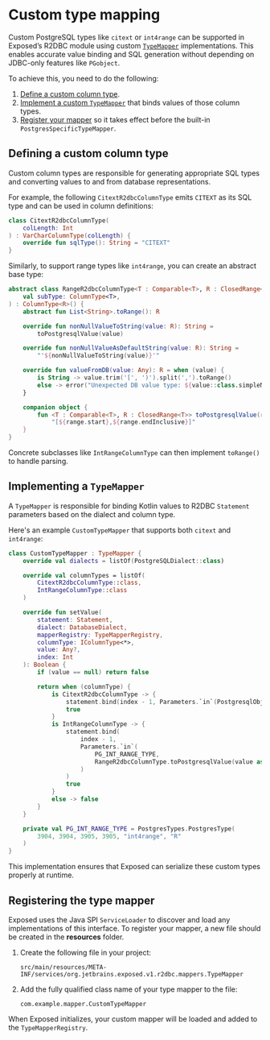 # Custom type mapping

<primary-label ref="r2dbc"/>

Custom PostgreSQL types like `citext` or `int4range` can be supported in Exposed’s R2DBC module using custom
[`TypeMapper`](https://jetbrains.github.io/Exposed/api/exposed-r2dbc/org.jetbrains.exposed.v1.r2dbc.mappers/-type-mapper/index.html)
implementations. This enables accurate value binding and SQL generation without depending on JDBC-only features like
`PGobject`.

To achieve this, you need to do the following:

1. [Define a custom column type](#defining-a-custom-column-type).
2. [Implement a custom `TypeMapper`](#implementing-a-typemapper) that binds values of those column types.
3. [Register your mapper](#registering-the-type-mapper) so it takes effect before the built-in `PostgresSpecificTypeMapper`.

## Defining a custom column type

Custom column types are responsible for generating appropriate SQL types and converting values to and from database
representations.

For example, the following `CitextR2dbcColumnType` emits `CITEXT` as its SQL type and can be used in column definitions:

```kotlin
class CitextR2dbcColumnType(
    colLength: Int
) : VarCharColumnType(colLength) {
    override fun sqlType(): String = "CITEXT"
}
```

Similarly, to support range types like `int4range`, you can create an abstract base type:

```kotlin
abstract class RangeR2dbcColumnType<T : Comparable<T>, R : ClosedRange<T>>(
    val subType: ColumnType<T>,
) : ColumnType<R>() {
    abstract fun List<String>.toRange(): R

    override fun nonNullValueToString(value: R): String =
        toPostgresqlValue(value)

    override fun nonNullValueAsDefaultString(value: R): String =
        "'${nonNullValueToString(value)}'"

    override fun valueFromDB(value: Any): R = when (value) {
        is String -> value.trim('[', ')').split(',').toRange()
        else -> error("Unexpected DB value type: ${value::class.simpleName}")
    }

    companion object {
        fun <T : Comparable<T>, R : ClosedRange<T>> toPostgresqlValue(range: R): String =
            "[${range.start},${range.endInclusive}]"
    }
}
```

Concrete subclasses like `IntRangeColumnType` can then implement `toRange()` to handle parsing.

## Implementing a `TypeMapper`

A `TypeMapper` is responsible for binding Kotlin values to R2DBC `Statement` parameters based on the dialect and
column type.

Here's an example `CustomTypeMapper` that supports both `citext` and `int4range`:

```kotlin
class CustomTypeMapper : TypeMapper {
    override val dialects = listOf(PostgreSQLDialect::class)

    override val columnTypes = listOf(
        CitextR2dbcColumnType::class,
        IntRangeColumnType::class
    )

    override fun setValue(
        statement: Statement,
        dialect: DatabaseDialect,
        mapperRegistry: TypeMapperRegistry,
        columnType: IColumnType<*>,
        value: Any?,
        index: Int
    ): Boolean {
        if (value == null) return false

        return when (columnType) {
            is CitextR2dbcColumnType -> {
                statement.bind(index - 1, Parameters.`in`(PostgresqlObjectId.UNSPECIFIED, value))
                true
            }
            is IntRangeColumnType -> {
                statement.bind(
                    index - 1,
                    Parameters.`in`(
                        PG_INT_RANGE_TYPE,
                        RangeR2dbcColumnType.toPostgresqlValue(value as IntRange)
                    )
                )
                true
            }
            else -> false
        }
    }

    private val PG_INT_RANGE_TYPE = PostgresTypes.PostgresType(
        3904, 3904, 3905, 3905, "int4range", "R"
    )
}
```

This implementation ensures that Exposed can serialize these custom types properly at runtime.

## Registering the type mapper

Exposed uses the Java SPI `ServiceLoader` to discover and load any implementations of this interface.
To register your mapper, a new file should be created in the **resources** folder.

1. Create the following file in your project:

    ```generic
    src/main/resources/META-INF/services/org.jetbrains.exposed.v1.r2dbc.mappers.TypeMapper
    ```

2. Add the fully qualified class name of your type mapper to the file:

    ```generic
    com.example.mapper.CustomTypeMapper
    ```

When Exposed initializes, your custom mapper will be loaded and added to the `TypeMapperRegistry`.

